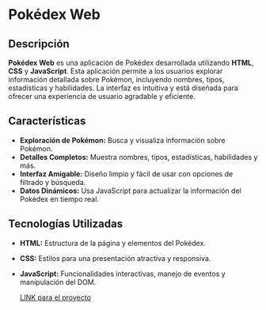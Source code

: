 # Pokédex Web

## Descripción

**Pokédex Web** es una aplicación de Pokédex desarrollada utilizando **HTML**, **CSS** y **JavaScript**. Esta aplicación permite a los usuarios explorar información detallada sobre Pokémon, incluyendo nombres, tipos, estadísticas y habilidades. La interfaz es intuitiva y está diseñada para ofrecer una experiencia de usuario agradable y eficiente.

## Características

- **Exploración de Pokémon:** Busca y visualiza información sobre Pokémon.
- **Detalles Completos:** Muestra nombres, tipos, estadísticas, habilidades y más.
- **Interfaz Amigable:** Diseño limpio y fácil de usar con opciones de filtrado y búsqueda.
- **Datos Dinámicos:** Usa JavaScript para actualizar la información del Pokédex en tiempo real.

## Tecnologías Utilizadas

- **HTML:** Estructura de la página y elementos del Pokédex.
- **CSS:** Estilos para una presentación atractiva y responsiva.
- **JavaScript:** Funcionalidades interactivas, manejo de eventos y manipulación del DOM.

  [LINK para el proyecto](https://pokedexweb2.netlify.app)

